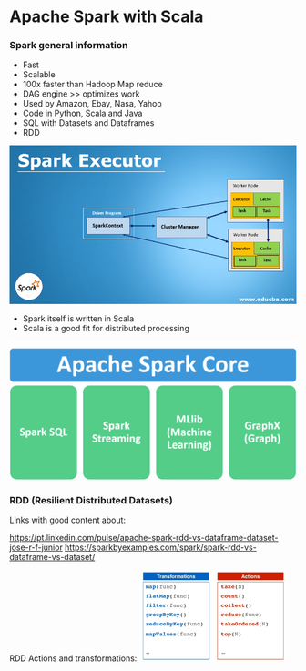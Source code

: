 # Apache Spark with Scala

### Spark general information

- Fast
- Scalable
- 100x faster than Hadoop Map reduce
- DAG engine >> optimizes work
- Used by Amazon, Ebay, Nasa, Yahoo
- Code in Python, Scala and Java
- SQL with Datasets and Dataframes
- RDD 

![img.png](imgs/img.png)

- Spark itself is written in Scala
- Scala is a good fit for distributed processing

![img_1.png](imgs/img_1.png)

### RDD (Resilient Distributed Datasets)

Links with good content about:

https://pt.linkedin.com/pulse/apache-spark-rdd-vs-dataframe-dataset-jose-r-f-junior
https://sparkbyexamples.com/spark/spark-rdd-vs-dataframe-vs-dataset/
 
RDD Actions and transformations: 
![img_2.png](imgs/img_2.png)